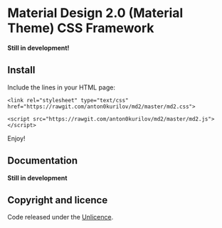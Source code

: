 # Material Design 2.0 (Material Theme) CSS Framework
**Still in development!**
## Install

Include the lines in your HTML page:
```
<link rel="stylesheet" type="text/css" href="https://rawgit.com/anton0kurilov/md2/master/md2.css">
```
```
<script src="https://rawgit.com/anton0kurilov/md2/master/md2.js"></script>
```
Enjoy!

## Documentation

**Still in development**

## Copyright and licence

Code released under the [Unlicence](https://github.com/anton0kurilov/md2/blob/master/LICENSE). 